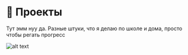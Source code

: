 # 📝 Проекты

Тут эмм нуу да. Разные штуки, что я делаю по школе и дома, просто чтобы регать прогресс

![alt text]([http://url/to/img.png](https://github.com/quadyyyy/my-projects/blob/main/images%20for%20readme/Png.png)https://github.com/quadyyyy/my-projects/blob/main/images%20for%20readme/Png.png)
